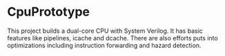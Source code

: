 # CpuPrototype
This project builds a dual-core CPU with System Verilog. It has basic features like pipelines, icache and dcache. There are also efforts puts into optimizations including instruction forwarding and hazard detection.
